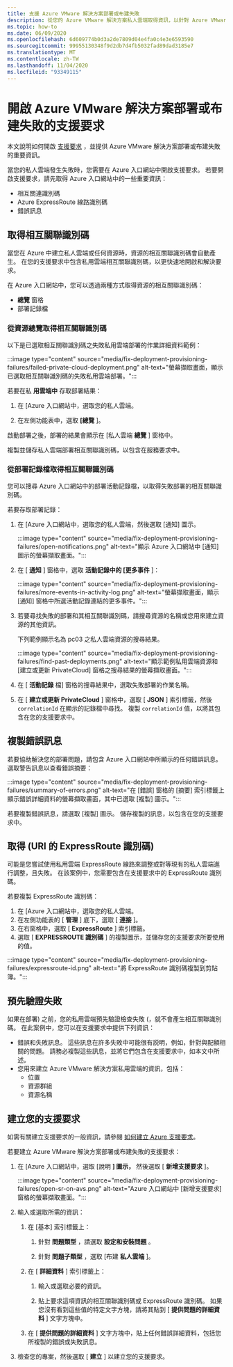 ```yaml
---
title: 支援 Azure VMware 解決方案部署或布建失敗
description: 從您的 Azure VMware 解決方案私人雲端取得資訊，以針對 Azure VMware 解決方案部署或布建失敗提出服務要求。
ms.topic: how-to
ms.date: 06/09/2020
ms.openlocfilehash: 6d609774b0d3a2de7809d04e4fa0c4e3e6593590
ms.sourcegitcommit: 99955130348f9d2db7d4fb5032fad89dad3185e7
ms.translationtype: MT
ms.contentlocale: zh-TW
ms.lasthandoff: 11/04/2020
ms.locfileid: "93349115"
---
```

# <a name="open-a-support-request-for-an-azure-vmware-solution-deployment-or-provisioning-failure"></a>開啟 Azure VMware 解決方案部署或布建失敗的支援要求

本文說明如何開啟 [支援要求](https://rc.portal.azure.com/#create/Microsoft.Support) ，並提供 Azure VMware 解決方案部署或布建失敗的重要資訊。 

當您的私人雲端發生失敗時，您需要在 Azure 入口網站中開啟支援要求。 若要開啟支援要求，請先取得 Azure 入口網站中的一些重要資訊：

- 相互關連識別碼
- Azure ExpressRoute 線路識別碼
- 錯誤訊息

## <a name="get-the-correlation-id"></a>取得相互關聯識別碼
 
當您在 Azure 中建立私人雲端或任何資源時，資源的相互關聯識別碼會自動產生。 在您的支援要求中包含私用雲端相互關聯識別碼，以更快速地開啟和解決要求。

在 Azure 入口網站中，您可以透過兩種方式取得資源的相互關聯識別碼：

* **總覽** 窗格
* 部署記錄檔
 
 ### <a name="get-the-correlation-id-from-the-resource-overview"></a>從資源總覽取得相互關聯識別碼

以下是已選取相互關聯識別碼之失敗私用雲端部署的作業詳細資料範例：

:::image type="content" source="media/fix-deployment-provisioning-failures/failed-private-cloud-deployment.png" alt-text="螢幕擷取畫面，顯示已選取相互關聯識別碼的失敗私用雲端部署。":::

若要在私 **用雲端中** 存取部署結果：

1. 在 [Azure 入口網站中，選取您的私人雲端。

1. 在左側功能表中，選取 **[總覽** ]。

啟動部署之後，部署的結果會顯示在 [私人雲端 **總覽** ] 窗格中。

複製並儲存私人雲端部署相互關聯識別碼，以包含在服務要求中。

### <a name="get-the-correlation-id-from-the-deployment-log"></a>從部署記錄檔取得相互關聯識別碼

您可以搜尋 Azure 入口網站中的部署活動記錄檔，以取得失敗部署的相互關聯識別碼。

若要存取部署記錄：

1. 在 [Azure 入口網站中，選取您的私人雲端，然後選取 [通知] 圖示。

   :::image type="content" source="media/fix-deployment-provisioning-failures/open-notifications.png" alt-text="顯示 Azure 入口網站中 [通知] 圖示的螢幕擷取畫面。":::

1. 在 [ **通知** ] 窗格中，選取 **活動記錄中的 [更多事件** ]：

    :::image type="content" source="media/fix-deployment-provisioning-failures/more-events-in-activity-log.png" alt-text="螢幕擷取畫面，顯示 [通知] 窗格中所選活動記錄連結的更多事件。":::

1. 若要尋找失敗的部署和其相互關聯識別碼，請搜尋資源的名稱或您用來建立資源的其他資訊。 

    下列範例顯示名為 pc03 之私人雲端資源的搜尋結果。
 
    :::image type="content" source="media/fix-deployment-provisioning-failures/find-past-deployments.png" alt-text="顯示範例私用雲端資源和 [建立或更新 PrivateCloud] 窗格之搜尋結果的螢幕擷取畫面。":::
 
1. 在 [ **活動記錄** 檔] 窗格的搜尋結果中，選取失敗部署的作業名稱。

1. 在 [ **建立或更新 PrivateCloud** ] 窗格中，選取 [ **JSON** ] 索引標籤，然後 `correlationId` 在顯示的記錄檔中尋找。 複製 `correlationId` 值，以將其包含在您的支援要求中。 
 
## <a name="copy-error-messages"></a>複製錯誤訊息

若要協助解決您的部署問題，請包含 Azure 入口網站中所顯示的任何錯誤訊息。 選取警告訊息以查看錯誤摘要：
 
:::image type="content" source="media/fix-deployment-provisioning-failures/summary-of-errors.png" alt-text="在 [錯誤] 窗格的 [摘要] 索引標籤上顯示錯誤詳細資料的螢幕擷取畫面，其中已選取 [複製] 圖示。":::

若要複製錯誤訊息，請選取 [複製] 圖示。 儲存複製的訊息，以包含在您的支援要求中。
 
## <a name="get-the-expressroute-id-uri"></a>取得 (URI 的 ExpressRoute 識別碼) 
 
可能是您嘗試使用私用雲端 ExpressRoute 線路來調整或對等現有的私人雲端進行調整，且失敗。 在該案例中，您需要包含在支援要求中的 ExpressRoute 識別碼。

若要複製 ExpressRoute 識別碼：

1. 在 [Azure 入口網站中，選取您的私人雲端。
1. 在左側功能表的 [ **管理** ] 底下，選取 [ **連接** ]。 
1. 在右窗格中，選取 [ **ExpressRoute** ] 索引標籤。
1. 選取 [ **EXPRESSROUTE 識別碼** ] 的複製圖示，並儲存您的支援要求所要使用的值。
 
:::image type="content" source="media/fix-deployment-provisioning-failures/expressroute-id.png" alt-text="將 ExpressRoute 識別碼複製到剪貼簿。"::: 
 
## <a name="pre-validation-failures"></a>預先驗證失敗

如果在部署) 之前，您的私用雲端預先驗證檢查失敗 (，就不會產生相互關聯識別碼。 在此案例中，您可以在支援要求中提供下列資訊：

- 錯誤和失敗訊息。 這些訊息在許多失敗中可能很有説明，例如，針對與配額相關的問題。 請務必複製這些訊息，並將它們包含在支援要求中，如本文中所述。
- 您用來建立 Azure VMware 解決方案私用雲端的資訊，包括：
  - 位置
  - 資源群組
  - 資源名稱

## <a name="create-your-support-request"></a>建立您的支援要求

如需有關建立支援要求的一般資訊，請參閱 [如何建立 Azure 支援要求](../azure-portal/supportability/how-to-create-azure-support-request.md)。 

若要建立 Azure VMware 解決方案部署或布建失敗的支援要求：

1. 在 [Azure 入口網站中，選取 [說明 **] 圖示，** 然後選取 [ **新增支援要求** ]。

    :::image type="content" source="media/fix-deployment-provisioning-failures/open-sr-on-avs.png" alt-text="Azure 入口網站中 [新增支援要求] 窗格的螢幕擷取畫面。":::

1. 輸入或選取所需的資訊：

   1. 在 [基本] 索引標籤上：

      1. 針對 **問題類型** ，請選取 **設定和安裝問題** 。

      1. 針對 **問題子類型** ，選取 [布建 **私人雲端** ]。

   1. 在 [ **詳細資料** ] 索引標籤上：

      1. 輸入或選取必要的資訊。

      1. 貼上要求這項資訊的相互關聯識別碼或 ExpressRoute 識別碼。 如果您沒有看到這些值的特定文字方塊，請將其貼到 [ **提供問題的詳細資料** ] 文字方塊中。

    1. 在 [ **提供問題的詳細資料** ] 文字方塊中，貼上任何錯誤詳細資料，包括您所複製的錯誤或失敗訊息。

1. 檢查您的專案，然後選取 [ **建立** ] 以建立您的支援要求。
